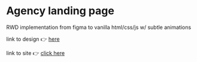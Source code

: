 # Agency landing page

RWD implementation from figma to vanilla html/css/js w/ subtle animations

link to design :point_right: [here](https://www.figma.com/community/file/1152566134536082073)

link to site :point_right: [click here](https://misaw-kun.github.io/agency-test-site/)
